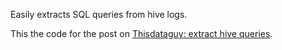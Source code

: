 Easily extracts SQL queries from hive logs.

This the code for the post on [Thisdataguy: extract hive queries](http://thisdataguy.com/extracting-queries-from-hive-logs).


